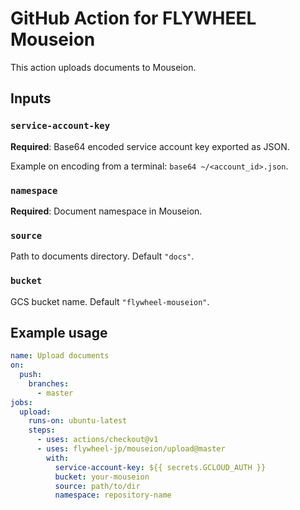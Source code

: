 # GitHub Action for FLYWHEEL Mouseion

This action uploads documents to Mouseion.

## Inputs

### `service-account-key`

**Required**: Base64 encoded service account key exported as JSON.

Example on encoding from a terminal: `base64 ~/<account_id>.json`.

### `namespace`

**Required**: Document namespace in Mouseion.

### `source`

Path to documents directory. Default `"docs"`.

### `bucket`

GCS bucket name. Default `"flywheel-mouseion"`.

## Example usage

```yaml
name: Upload documents
on:
  push:
    branches:
      - master
jobs:
  upload:
    runs-on: ubuntu-latest
    steps:
      - uses: actions/checkout@v1
      - uses: flywheel-jp/mouseion/upload@master
        with:
          service-account-key: ${{ secrets.GCLOUD_AUTH }}
          bucket: your-mouseion
          source: path/to/dir
          namespace: repository-name
```
